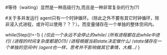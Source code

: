#等待（waiting）显然是一种高级行为,而且是一种非常复杂的行为(?)

#关于多并发运行
  agent只有一个时钟循环。（除此之外不要有其它时钟循环，除非浸入式进程，或许可以使用？？？）。而变量储存在一个单独的整体空间内。
  
  while(Step()!=-1)
  {
    /*仅此一个永远不会停止的while*/
    /*所有进程都在此while中进行*/
    /*进程的时间复杂度都是O(1)*/
    /*进程根据当前state决定做什么*/
    /*state储存在一个单独的空间中*/
    /*agent也一样，思考并不影响做其它事情，大概...*/
  }
  
